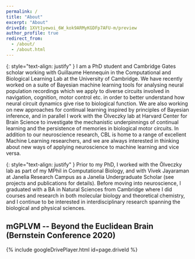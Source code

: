```yaml
---
permalink: /
title: "About"
excerpt: "About"
driveId: 1XVt1yewoi_6W_kok9ARMyKGDFp7AFU-m/preview
author_profile: true
redirect_from:
  - /about/
  - /about.html
---
```


{: style="text-align: justify" }
I am a PhD student and Cambridge Gates scholar working with Guillaume Hennequin in the Computational and Biological Learning Lab at the University of Cambridge.
We have recently worked on a suite of Bayesian machine learning tools for analysing neural population recordings which we apply to diverse circuits involved in navigation, cognition, motor control etc. in order to better understand how neural circuit dynamics give rise to biological function.
We are also working on new approaches for continual learning inspired by principles of Bayesian inference, and in parallel I work with the Ölveczky lab at Harvard Center for Brain Science to investigate the mechanistic underpinnings of continual learning and the persistence of memories in biological motor circuits.
In addition to our neuroscience research, CBL is home to a range of excellent Machine Learning researchers, and we are always interested in thinking about new ways of applying neuroscience to machine learning and vice versa.

{: style="text-align: justify" }
Prior to my PhD, I worked with the Ölveczky lab as part of my MPhil in Computational Biology, and with Vivek Jayaraman at Janelia Research Campus as a Janelia Undergraduate Scholar (see projects and publications for details).
Before moving into neuroscience, I graduated with a BA in Natural Sciences from Cambridge where I did courses and research in both molecular biology and theoretical chemistry, and I continue to be interested in interdisciplinary research spanning the biological and physical sciences.

## mGPLVM -- Beyond the Euclidean Brain (Bernstein Conference 2020)

{% include googleDrivePlayer.html id=page.driveId %}
